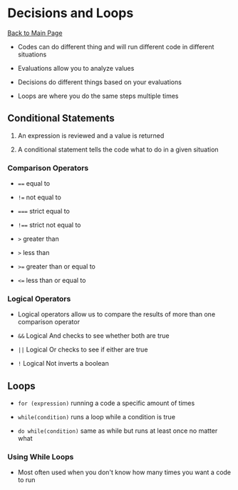 # Decisions and Loops

[Back to Main Page](README.md)

- Codes can do different thing and will run different code in different situations

- Evaluations allow you to analyze values

- Decisions do different things based on your evaluations

- Loops are where you do the same steps multiple times

## Conditional Statements

1. An expression is reviewed and a value is returned

1. A conditional statement tells the code what to do in a given situation

### Comparison Operators

- `==` equal to

- `!=` not equal to

- `===` strict equal to

- `!==` strict not equal to

- `>` greater than

- `>` less than

- `>=` greater than or equal to

- `<=` less than or equal to

### Logical Operators

- Logical operators allow us to compare the results of more than one comparison operator

- `&&` Logical And checks to see whether both are true

- `||` Logical Or checks to see if either are true

- `!` Logical Not inverts a boolean

## Loops 

- `for (expression)` running a code a specific amount of times

- `while(condition)` runs a loop while a condition is true

- `do while(condition)` same as while but runs at least once no matter what

### Using While Loops

- Most often used when you don't know how many times you want a code to run